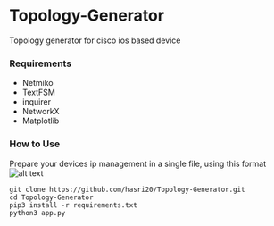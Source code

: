# Topology-Generator

Topology generator for cisco ios based device

### Requirements

- Netmiko
- TextFSM
- inquirer 
- NetworkX
- Matplotlib

### How to Use


Prepare your devices ip management in a single file, using this format 
![alt text](https://raw.githubusercontent.com/hasri20/Topology-Generator/master/img/ip.txt.png)

```
git clone https://github.com/hasri20/Topology-Generator.git
cd Topology-Generator
pip3 install -r requirements.txt
python3 app.py

```
